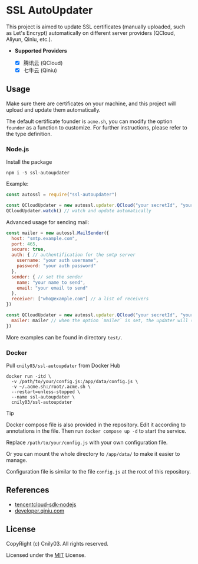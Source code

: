# SSL AutoUpdater

This project is aimed to update SSL certificates (manually uploaded, such as Let's Encrypt) automatically on different server providers (QCloud, Aliyun, Qiniu, etc.).

- **Supported Providers**

  - [x] 腾讯云 (QCloud)
  - [x] 七牛云 (Qiniu)

## Usage

Make sure there are certificates on your machine, and this project will upload and update them automatically.

The default certificate founder is `acme.sh`, you can modify the option `founder` as a function to customize. For further instructions, please refer to the type definition.

### Node.js

Install the package

```shell
npm i -S ssl-autoupdater
```

Example:

```javascript
const autossl = require("ssl-autoupdater")

const QCloudUpdater = new autossl.updater.QCloud("your secretId", "your secretKey")
QCloudUpdater.watch() // watch and update automatically
```

Advanced usage for sending mail:

```javascript
const mailer = new autossl.MailSender({
  host: "smtp.example.com",
  port: 465,
  secure: true,
  auth: { // authentification for the smtp server
    username: "your auth username",
    password: "your auth password"
  },
  sender: { // set the sender
    name: "your name to send",
    email: "your email to send"
  },
  receiver: ["who@example.com"] // a list of receivers
})

const QCloudUpdater = new autossl.updater.QCloud("your secretId", "your secretKey", {
  mailer: mailer // when the option `mailer` is set, the updater will send mail once after triggering the event
})
```

More examples can be found in directory `test/`.

### Docker

Pull `cnily03/ssl-autoupdater` from Docker Hub

```shell
docker run -itd \
  -v /path/to/your/config.js:/app/data/config.js \
  -v ~/.acme.sh:/root/.acme.sh \
  --restart=unless-stopped \
  --name ssl-autoupdater \
  cnily03/ssl-autoupdater
```

> [!TIP]
> Docker compose file is also provided in the repository.
> Edit it according to annotations in the file.
> Then run `docker compose up -d` to start the service.

Replace `/path/to/your/config.js` with your own configuration file.

Or you can mount the whole directory to `/app/data/` to make it easier to manage.

Configuration file is similar to the file `config.js` at the root of this repository.

## References

- [tencentcloud-sdk-nodejs](https://github.com/TencentCloud/tencentcloud-sdk-nodejs)
- [developer.qiniu.com](https://developer.qiniu.com)

## License

CopyRight (c) Cnily03. All rights reserved.

Licensed under the [MIT](https://github.com/Cnily03/ssl-autoupdater?tab=MIT-1-ov-file) License.
